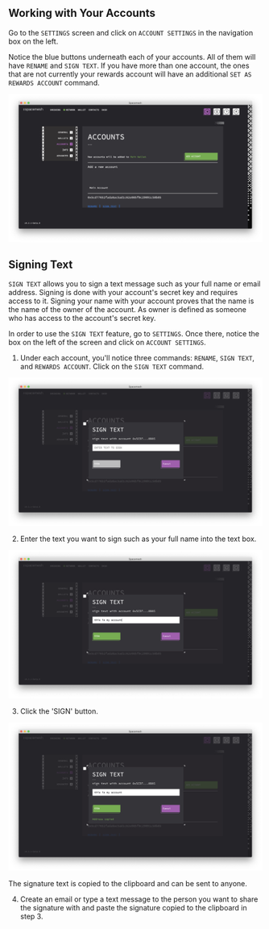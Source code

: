 ## Working with Your Accounts

Go to the `SETTINGS` screen and click on `ACCOUNT SETTINGS` in the navigation box on the left.  

Notice the blue buttons underneath each of your accounts. All of them will have `RENAME` and `SIGN TEXT`. If you have more than one account, the ones that are not currently your rewards account will have an additional `SET AS REWARDS ACCOUNT` command.

![](images/v1.0/account_commands.png)

## Signing Text

`SIGN TEXT` allows you to sign a text message such as your full name or email address.
Signing is done with your account's secret key and requires access to it.
Signing your name with your account proves that the name is the name of the owner of the account.
As owner is defined as someone who has access to the account's secret key.

In order to use the `SIGN TEXT` feature, go to `SETTINGS`. Once there, notice the box on the left of the screen and click on `ACCOUNT SETTINGS`.

1. Under each account, you'll notice three commands: `RENAME`, `SIGN TEXT`, and `REWARDS ACCOUNT`. Click on the `SIGN TEXT` command.

![](images/v1.0/sign_text_1.png)

2. Enter the text you want to sign such as your full name into the text box.

![](images/v1.0/sign_text_2.png)

3. Click the 'SIGN' button.

![](images/v1.0/sign_text_3.png)

The signature text is copied to the clipboard and can be sent to anyone.

4. Create an email or type a text message to the person you want to share the signature with and paste the signature copied to the clipboard in step 3.

